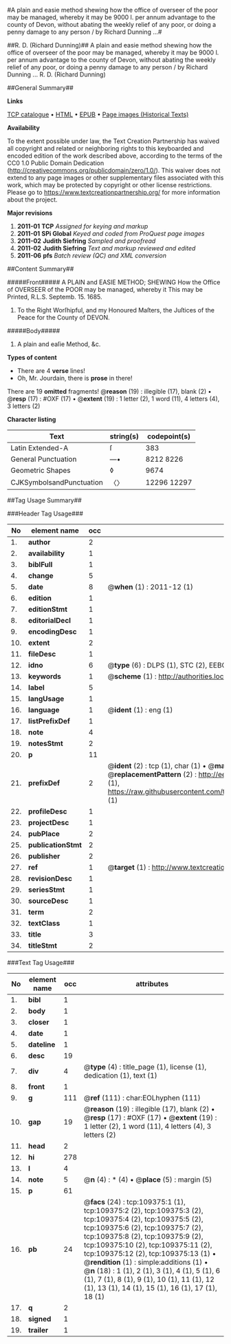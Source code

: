 #A plain and easie method shewing how the office of overseer of the poor may be managed, whereby it may be 9000 l. per annum advantage to the county of Devon, without abating the weekly relief of any poor, or doing a penny damage to any person / by Richard Dunning ...#

##R. D. (Richard Dunning)##
A plain and easie method shewing how the office of overseer of the poor may be managed, whereby it may be 9000 l. per annum advantage to the county of Devon, without abating the weekly relief of any poor, or doing a penny damage to any person / by Richard Dunning ...
R. D. (Richard Dunning)

##General Summary##

**Links**

[TCP catalogue](http://www.ota.ox.ac.uk/tcp/)  • 
[HTML](http://tei.it.ox.ac.uk/tcp/Texts-HTML/free/A36/A36891.html)  • 
[EPUB](http://tei.it.ox.ac.uk/tcp/Texts-EPUB/free/A36/A36891.epub) • 
[Page images (Historical Texts)](https://historicaltexts.jisc.ac.uk/eebo-19729135e)

**Availability**

To the extent possible under law, the Text Creation Partnership has waived all copyright and related or neighboring rights to this keyboarded and encoded edition of the work described above, according to the terms of the CC0 1.0 Public Domain Dedication (http://creativecommons.org/publicdomain/zero/1.0/). This waiver does not extend to any page images or other supplementary files associated with this work, which may be protected by copyright or other license restrictions. Please go to https://www.textcreationpartnership.org/ for more information about the project.

**Major revisions**

1. __2011-01__ __TCP__ *Assigned for keying and markup*
1. __2011-01__ __SPi Global__ *Keyed and coded from ProQuest page images*
1. __2011-02__ __Judith Siefring__ *Sampled and proofread*
1. __2011-02__ __Judith Siefring__ *Text and markup reviewed and edited*
1. __2011-06__ __pfs__ *Batch review (QC) and XML conversion*

##Content Summary##

#####Front#####
A PLAIN and EASIE METHOD; SHEWING How the Office of OVERSEER of the POOR may be managed, whereby it This may be Printed, R.L.S. Septemb. 15. 1685.
1. To the Right Worſhipful, and my Honoured Maſters, the Juſtices of the Peace for the County of DEVON.

#####Body#####

1. A plain and eaſie Method, &c.

**Types of content**

  * There are 4 **verse** lines!
  * Oh, Mr. Jourdain, there is **prose** in there!

There are 19 **omitted** fragments! 
 @__reason__ (19) : illegible (17), blank (2)  •  @__resp__ (17) : #OXF (17)  •  @__extent__ (19) : 1 letter (2), 1 word (11), 4 letters (4), 3 letters (2)

**Character listing**


|Text|string(s)|codepoint(s)|
|---|---|---|
|Latin Extended-A|ſ|383|
|General Punctuation|—•|8212 8226|
|Geometric Shapes|◊|9674|
|CJKSymbolsandPunctuation|〈〉|12296 12297|

##Tag Usage Summary##

###Header Tag Usage###

|No|element name|occ|attributes|
|---|---|---|---|
|1.|__author__|2||
|2.|__availability__|1||
|3.|__biblFull__|1||
|4.|__change__|5||
|5.|__date__|8| @__when__ (1) : 2011-12 (1)|
|6.|__edition__|1||
|7.|__editionStmt__|1||
|8.|__editorialDecl__|1||
|9.|__encodingDesc__|1||
|10.|__extent__|2||
|11.|__fileDesc__|1||
|12.|__idno__|6| @__type__ (6) : DLPS (1), STC (2), EEBO-CITATION (1), OCLC (1), VID (1)|
|13.|__keywords__|1| @__scheme__ (1) : http://authorities.loc.gov/ (1)|
|14.|__label__|5||
|15.|__langUsage__|1||
|16.|__language__|1| @__ident__ (1) : eng (1)|
|17.|__listPrefixDef__|1||
|18.|__note__|4||
|19.|__notesStmt__|2||
|20.|__p__|11||
|21.|__prefixDef__|2| @__ident__ (2) : tcp (1), char (1)  •  @__matchPattern__ (2) : ([0-9\-]+):([0-9IVX]+) (1), (.+) (1)  •  @__replacementPattern__ (2) : http://eebo.chadwyck.com/downloadtiff?vid=$1&page=$2 (1), https://raw.githubusercontent.com/textcreationpartnership/Texts/master/tcpchars.xml#$1 (1)|
|22.|__profileDesc__|1||
|23.|__projectDesc__|1||
|24.|__pubPlace__|2||
|25.|__publicationStmt__|2||
|26.|__publisher__|2||
|27.|__ref__|1| @__target__ (1) : http://www.textcreationpartnership.org/docs/. (1)|
|28.|__revisionDesc__|1||
|29.|__seriesStmt__|1||
|30.|__sourceDesc__|1||
|31.|__term__|2||
|32.|__textClass__|1||
|33.|__title__|3||
|34.|__titleStmt__|2||


###Text Tag Usage###

|No|element name|occ|attributes|
|---|---|---|---|
|1.|__bibl__|1||
|2.|__body__|1||
|3.|__closer__|1||
|4.|__date__|1||
|5.|__dateline__|1||
|6.|__desc__|19||
|7.|__div__|4| @__type__ (4) : title_page (1), license (1), dedication (1), text (1)|
|8.|__front__|1||
|9.|__g__|111| @__ref__ (111) : char:EOLhyphen (111)|
|10.|__gap__|19| @__reason__ (19) : illegible (17), blank (2)  •  @__resp__ (17) : #OXF (17)  •  @__extent__ (19) : 1 letter (2), 1 word (11), 4 letters (4), 3 letters (2)|
|11.|__head__|2||
|12.|__hi__|278||
|13.|__l__|4||
|14.|__note__|5| @__n__ (4) : * (4)  •  @__place__ (5) : margin (5)|
|15.|__p__|61||
|16.|__pb__|24| @__facs__ (24) : tcp:109375:1 (1), tcp:109375:2 (2), tcp:109375:3 (2), tcp:109375:4 (2), tcp:109375:5 (2), tcp:109375:6 (2), tcp:109375:7 (2), tcp:109375:8 (2), tcp:109375:9 (2), tcp:109375:10 (2), tcp:109375:11 (2), tcp:109375:12 (2), tcp:109375:13 (1)  •  @__rendition__ (1) : simple:additions (1)  •  @__n__ (18) : 1 (1), 2 (1), 3 (1), 4 (1), 5 (1), 6 (1), 7 (1), 8 (1), 9 (1), 10 (1), 11 (1), 12 (1), 13 (1), 14 (1), 15 (1), 16 (1), 17 (1), 18 (1)|
|17.|__q__|2||
|18.|__signed__|1||
|19.|__trailer__|1||
